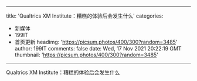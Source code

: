 
---
title: 'Qualtrics XM Institute：糟糕的体验后会发生什么'
categories: 
 - 新媒体
 - 199IT
 - 首页更新
headimg: 'https://picsum.photos/400/300?random=3485'
author: 199IT
comments: false
date: Wed, 17 Nov 2021 20:22:19 GMT
thumbnail: 'https://picsum.photos/400/300?random=3485'
---

<div>   
Qualtrics XM Institute：糟糕的体验后会发生什么  
</div>
            